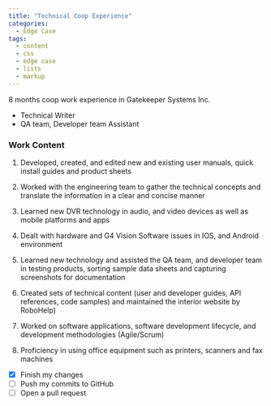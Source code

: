 ```yaml
---
title: "Technical Coop Experience"
categories:
  - Edge Case
tags:
  - content
  - css
  - edge case
  - lists
  - markup
---
```


8 months coop work experience in Gatekeeper Systems Inc.

* Technical Writer
* QA team, Developer team Assistant

### Work Content


1. Developed, created, and edited new and existing user manuals, quick install guides and product sheets

2. Worked with the engineering team to gather the technical concepts and translate the information in a clear and concise manner

3. Learned new DVR technology in audio, and video devices as well as mobile platforms and apps

4. Dealt with hardware and G4 Vision Software issues in IOS, and Android environment

5. Learned new technology and assisted the QA team, and developer team in testing products, sorting sample data sheets and capturing screenshots for documentation

6. Created sets of technical content (user and developer guides, API references, code samples) and maintained the interior website by RoboHelp)

7. Worked on software applications, software development lifecycle, and development methodologies (Agile/Scrum)

8. Proficiency in using office equipment such as printers, scanners and fax machines

- [x] Finish my changes
- [ ] Push my commits to GitHub
- [ ] Open a pull request